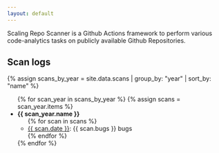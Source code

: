 ```yaml
---
layout: default
---
```


Scaling Repo Scanner is a Github Actions framework to perform various code-analytics tasks on publicly available Github Repositories.

## Scan logs

{% assign scans_by_year = site.data.scans | group_by: "year" | sort_by: "name" %}
<ul>
{% for scan_year in scans_by_year %}
{% assign scans = scan_year.items %}
  <li><b>{{ scan_year.name }}</b>
    <ul>
    {% for scan in scans %}
    <li><a href="./{{ scan.id }}">{{ scan.date }}</a>: {{ scan.bugs }} bugs</li>
    {% endfor %}
    </ul>
  </li>
{% endfor %}
</ul>
